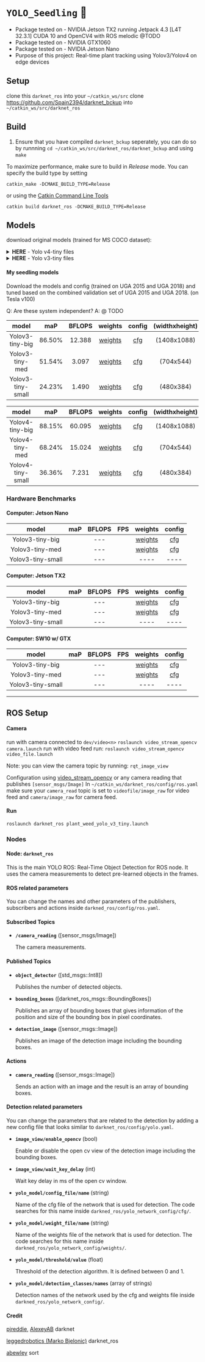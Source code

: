 # ```YOLO_Seedling``` :seedling:
- Package tested on - NVIDIA Jetson TX2 running Jetpack 4.3 [L4T 32.3.1] CUDA 10 and OpenCV4 with ROS melodic
@TODO
- Package tested on - NVIDIA GTX1060 
- Package tested on - NVIDIA Jetson Nano
- Purpose of this project: Real-time plant tracking using Yolov3/Yolov4 on edge devices

## Setup
clone this ```darknet_ros``` into your ```~/catkin_ws/src```
clone https://github.com/Spain2394/darknet_bckup into ```~/catkin_ws/src/darknet_ros```

## Build 
1. Ensure that you have compiled ```darknet_bckup``` seperately, you can do so by runnning ```cd ~/catkin_ws/src/darknet_ros/darknet_bckup``` and using ```make```

To maximize performance, make sure to build in *Release* mode. You can specify the build type by setting

    catkin_make -DCMAKE_BUILD_TYPE=Release

or using the [Catkin Command Line Tools](http://catkin-tools.readthedocs.io/en/latest/index.html#)

    catkin build darknet_ros -DCMAKE_BUILD_TYPE=Release

## Models
download original models (trained for MS COCO dataset):

<details><summary><b>HERE</b> - Yolo v4-tiny files</summary>
    
[yolov4-tiny.cfg](https://raw.githubusercontent.com/AlexeyAB/darknet/master/cfg/yolov4-tiny.cfg) - **40.2% mAP@0.5 - 371(1080Ti) FPS / 330(RTX2070) FPS** - 6.9            BFlops - 23.1 MB: [yolov4-tiny.weights](https://github.com/AlexeyAB/darknet/releases/download/darknet_yolo_v4_pre/yolov4-tiny.weights)
    
</details>

<details><summary><b>HERE</b> - Yolo v3-tiny files</summary>
    
[yolov3-tiny.cfg](https://raw.githubusercontent.com/AlexeyAB/darknet/master/cfg/yolov3-tiny.cfg) - **33.1% mAP@0.5 - 345(R) FPS** - 5.6 BFlops - 33.7 MB: [yolov3-tiny.weights](https://pjreddie.com/media/files/yolov3-tiny.weights)

</details>

#### My seedling models
Download the models and config (trained on UGA 2015 and UGA 2018) and tuned based on the combined validation set of UGA 2015 and UGA 2018.
(on Tesla v100)

Q: Are these system independent? 
A: @ TODO

|model| maP| BFLOPS|weights|config|(widthxheight)|
|:---:|:----:|:---:|:----:|:----:|:-----:|
|Yolov3-tiny-big|86.50%|12.388|[weights](https://drive.google.com/file/d/1BIXNWMiF8v39TgSbskF-AlnljOo3Qnkr/view?usp=sharing)|[cfg](https://docs.google.com/document/d/1p39wl-lUUccBxGz7aGpgD4dEWOQVk3WQXXs8EAY2S_A/edit?usp=sharing)|(1408x1088)| 
|Yolov3-tiny-med|51.54%|3.097|[weights](https://drive.google.com/file/d/1BIXNWMiF8v39TgSbskF-AlnljOo3Qnkr/view?usp=sharing)|[cfg](https://docs.google.com/document/d/1HdWCN7WIfpQ2COZNut9t5cZMQgxjQEI4j3Nxg0TE2g0/edit?usp=sharing)| (704x544)  |
|Yolov3-tiny-small|24.23%|1.490|[weights](https://drive.google.com/file/d/1BIXNWMiF8v39TgSbskF-AlnljOo3Qnkr/view?usp=sharing)|[cfg](cfg)|(480x384)|

|model| maP| BFLOPS|weights|config|(widthxheight)|
|:---:|:----:|:---:|:----:|:----:|:----:|
|Yolov4-tiny-big|88.15%|60.095|[weights](https://drive.google.com/file/d/1BIXNWMiF8v39TgSbskF-AlnljOo3Qnkr/view?usp=sharing)|[cfg](https://docs.google.com/document/d/1p39wl-lUUccBxGz7aGpgD4dEWOQVk3WQXXs8EAY2S_A/edit?usp=sharing)|(1408x1088) |
|Yolov4-tiny-med|68.24%|15.024|[weights](https://drive.google.com/file/d/1BIXNWMiF8v39TgSbskF-AlnljOo3Qnkr/view?usp=sharing)|[cfg](https://docs.google.com/document/d/1HdWCN7WIfpQ2COZNut9t5cZMQgxjQEI4j3Nxg0TE2g0/edit?usp=sharing)| (704x544) |
|Yolov4-tiny-small|36.36%| 7.231|[weights](https://drive.google.com/file/d/1BIXNWMiF8v39TgSbskF-AlnljOo3Qnkr/view?usp=sharing)|[cfg](https://docs.google.com/document/d/1aCrKPIj1bOkYj0PCSKY0oR0qS8CVhuOjMVMpZu3Vam0/edit?usp=sharing)|(480x384)|

### Hardware Benchmarks
#### Computer: Jetson Nano
|model| maP| BFLOPS|FPS|weights|config|
|:---:|:----:|:---:|:----:|:----:|:----:|
|Yolov3-tiny-big||---||[weights](weights)|[cfg](cfg)|
|Yolov3-tiny-med||---||[weights](weights)|[cfg](cfg)|
|Yolov3-tiny-small||---||----|----||


#### Computer: Jetson TX2
|model| maP| BFLOPS|FPS|weights|config|
|:---:|:----:|:---:|:----:|:----:|:----:|
|Yolov3-tiny-big||---||[weights](weights)|[cfg](cfg)|
|Yolov3-tiny-med||---||[weights](weights)|[cfg](cfg)|
|Yolov3-tiny-small||---||----|----||

#### Computer: SW10 w/ GTX
|model| maP| BFLOPS|FPS|weights|config|
|:---:|:----:|:---:|:----:|:----:|:----:|
|Yolov3-tiny-big||---||[weights](weights)|[cfg](cfg)|
|Yolov3-tiny-med||---||[weights](weights)|[cfg](cfg)|
|Yolov3-tiny-small||---||----|----||

---------------------------------------------------------------------------------------------------------------------------------------------------------------------
## ROS Setup
#### Camera
run with camera connected to ```dev/video<n>```  ```roslaunch video_stream_opencv camera.launch```
run with video feed run: ```roslaunch video_stream_opencv video_file.launch```

Note: you can view the camera topic by running: ```rqt_image_view```

Configuration using [video_stream_opencv](https://wiki.ros.org/video_stream_opencv) or any camera reading that publishes ```[sensor_msgs/Image]```
In ```~/catkin_ws/darknet_ros/config/ros.yaml``` make sure your ```camera_read``` topic is set to ```videofile/image_raw``` for video feed and ```camera/image_raw``` for camera feed.

#### Run 
```roslaunch darknet_ros plant_weed_yolo_v3_tiny.launch```

### Nodes

#### Node: ```darknet_ros```

This is the main YOLO ROS: Real-Time Object Detection for ROS node. It uses the camera measurements to detect pre-learned objects in the frames.

#### ROS related parameters

You can change the names and other parameters of the publishers, subscribers and actions inside `darkned_ros/config/ros.yaml`.

#### Subscribed Topics

* **`/camera_reading`** ([sensor_msgs/Image])

    The camera measurements.

#### Published Topics

* **`object_detector`** ([std_msgs::Int8])

    Publishes the number of detected objects.

* **`bounding_boxes`** ([darknet_ros_msgs::BoundingBoxes])

    Publishes an array of bounding boxes that gives information of the position and size of the bounding box in pixel coordinates.

* **`detection_image`** ([sensor_msgs::Image])

    Publishes an image of the detection image including the bounding boxes.

#### Actions

* **`camera_reading`** ([sensor_msgs::Image])

    Sends an action with an image and the result is an array of bounding boxes.

#### Detection related parameters

You can change the parameters that are related to the detection by adding a new config file that looks similar to `darknet_ros/config/yolo.yaml`.

* **`image_view/enable_opencv`** (bool)

    Enable or disable the open cv view of the detection image including the bounding boxes.

* **`image_view/wait_key_delay`** (int)

    Wait key delay in ms of the open cv window.

* **`yolo_model/config_file/name`** (string)

    Name of the cfg file of the network that is used for detection. The code searches for this name inside `darkned_ros/yolo_network_config/cfg/`.

* **`yolo_model/weight_file/name`** (string)

    Name of the weights file of the network that is used for detection. The code searches for this name inside `darkned_ros/yolo_network_config/weights/`.

* **`yolo_model/threshold/value`** (float)

    Threshold of the detection algorithm. It is defined between 0 and 1.

* **`yolo_model/detection_classes/names`** (array of strings)

    Detection names of the network used by the cfg and weights file inside `darkned_ros/yolo_network_config/`.


#### Credit

[pjreddie](https://github.com/pjreddie/darknet), [AlexeyAB](https://github.com/AlexeyAB/darknet) darknet

[leggedrobotics (Marko Bjelonic)](https://github.com/leggedrobotics/darknet_ros) darknet_ros

[abewley](https://github.com/abewley/sort) sort
